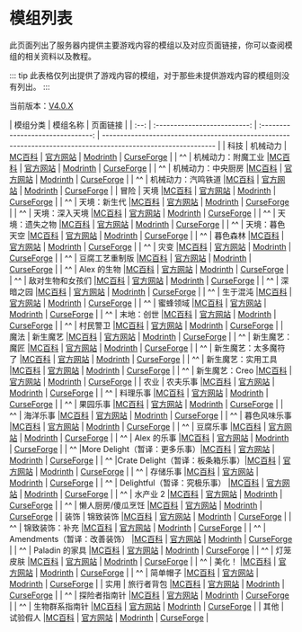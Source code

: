 # 模组列表

此页面列出了服务器内提供主要游戏内容的模组以及对应页面链接，你可以查阅模组的相关资料以及教程。

::: tip
此表格仅列出提供了游戏内容的模组，对于那些未提供游戏内容的模组则没有列出。
:::

当前版本：[V4.0.X](/server-info/changelog#v4-0-0-jumping)

| 模组分类 |           模组名称           |             页面链接              |
| :--: | :--------------------------: | :-------------------------------: | ------------------------------------------------------------------------------------------------------------- |
| 科技 |           机械动力           | [MC百科](https://www.mcmod.cn/class/2021.html) \| [官方网站](https://createmod.net) \| [Modrinth](https://modrinth.com/mod/create) \| [CurseForge](https://www.curseforge.com/minecraft/mc-mods/create) |
|  ^^  |      机械动力：附魔工业      |[MC百科](#) \| [官方网站](#) \| [Modrinth](#) \| [CurseForge](#) |
|  ^^  |      机械动力：中央厨房      |[MC百科](#) \| [官方网站](#) \| [Modrinth](#) \| [CurseForge](#) |
|  ^^  |      机械动力：汽鸣铁道      |[MC百科](#) \| [官方网站](#) \| [Modrinth](#) \| [CurseForge](#) |
| 冒险 |             天境             |[MC百科](#) \| [官方网站](#) \| [Modrinth](#) \| [CurseForge](#) |
|  ^^  |        天境：新生代        |[MC百科](#) \| [官方网站](#) \| [Modrinth](#) \| [CurseForge](#) |
|  ^^  |        天境：深入天境        |[MC百科](#) \| [官方网站](#) \| [Modrinth](#) \| [CurseForge](#) |
|  ^^  |        天境：遗失之物        |[MC百科](#) \| [官方网站](#) \| [Modrinth](#) \| [CurseForge](#) |
|  ^^  |        天境：暮色天空        |[MC百科](#) \| [官方网站](#) \| [Modrinth](#) \| [CurseForge](#) |
|  ^^  |           暮色森林           |[MC百科](#) \| [官方网站](#) \| [Modrinth](#) \| [CurseForge](#) |
|  ^^  |             灾变             |[MC百科](#) \| [官方网站](#) \| [Modrinth](#) \| [CurseForge](#) |
|  ^^  |        豆腐工艺重制版        |[MC百科](#) \| [官方网站](#) \| [Modrinth](#) \| [CurseForge](#) |
|  ^^  |        Alex 的生物        |[MC百科](#) \| [官方网站](#) \| [Modrinth](#) \| [CurseForge](#) |
|  ^^  |        敌对生物和女孩们        |[MC百科](#) \| [官方网站](#) \| [Modrinth](#) \| [CurseForge](#) |
|  ^^  |        深暗之园        |[MC百科](#) \| [官方网站](#) \| [Modrinth](#) \| [CurseForge](#) |
|  ^^  |        生于混沌        |[MC百科](#) \| [官方网站](#) \| [Modrinth](#) \| [CurseForge](#) |
|  ^^  |        蜜蜂领域        |[MC百科](#) \| [官方网站](#) \| [Modrinth](#) \| [CurseForge](#) |
|  ^^  |        末地：创世        |[MC百科](#) \| [官方网站](#) \| [Modrinth](#) \| [CurseForge](#) |
|  ^^  |        村民警卫        |[MC百科](#) \| [官方网站](#) \| [Modrinth](#) \| [CurseForge](#) |
| 魔法 |           新生魔艺           |[MC百科](#) \| [官方网站](#) \| [Modrinth](#) \| [CurseForge](#) |
|  ^^  |        新生魔艺：魔匠        |[MC百科](#) \| [官方网站](#) \| [Modrinth](#) \| [CurseForge](#) |
|  ^^  |     新生魔艺：太多魔符了     |[MC百科](#) \| [官方网站](#) \| [Modrinth](#) \| [CurseForge](#) |
|  ^^  |      新生魔艺：实用工具      |[MC百科](#) \| [官方网站](#) \| [Modrinth](#) \| [CurseForge](#) |
|  ^^  |        新生魔艺：Creo        |[MC百科](#) \| [官方网站](#) \| [Modrinth](#) \| [CurseForge](#) |
| 农业 |           农夫乐事           |[MC百科](#) \| [官方网站](#) \| [Modrinth](#) \| [CurseForge](#) |
|  ^^  |           料理乐事           |[MC百科](#) \| [官方网站](#) \| [Modrinth](#) \| [CurseForge](#) |
|  ^^  |           果园乐事           |[MC百科](#) \| [官方网站](#) \| [Modrinth](#) \| [CurseForge](#) |
|  ^^  |           海洋乐事           |[MC百科](#) \| [官方网站](#) \| [Modrinth](#) \| [CurseForge](#) |
|  ^^  |         暮色风味乐事         |[MC百科](#) \| [官方网站](#) \| [Modrinth](#) \| [CurseForge](#) |
|  ^^  |           豆腐乐事           |[MC百科](#) \| [官方网站](#) \| [Modrinth](#) \| [CurseForge](#) |
|  ^^  |        Alex 的乐事        |[MC百科](#) \| [官方网站](#) \| [Modrinth](#) \| [CurseForge](#) |
|  ^^  |More Delight（暂译：更多乐事）|[MC百科](#) \| [官方网站](#) \| [Modrinth](#) \| [CurseForge](#) |
|  ^^  |Crate Delight（暂译：板条箱乐事）|[MC百科](#) \| [官方网站](#) \| [Modrinth](#) \| [CurseForge](#) |
|  ^^  |        存储乐事        |[MC百科](#) \| [官方网站](#) \| [Modrinth](#) \| [CurseForge](#) |
|  ^^  | Delightful（暂译：究极乐事） |[MC百科](#) \| [官方网站](#) \| [Modrinth](#) \| [CurseForge](#) |
|  ^^  |           水产业 2           |[MC百科](#) \| [官方网站](#) \| [Modrinth](#) \| [CurseForge](#) |
|  ^^  |      懒人厨房/傻瓜烹饪       |[MC百科](#) \| [官方网站](#) \| [Modrinth](#) \| [CurseForge](#) |
| 装饰 |           锦致装饰           |[MC百科](#) \| [官方网站](#) \| [Modrinth](#) \| [CurseForge](#) |
|  ^^  |        锦致装饰：补充        |[MC百科](#) \| [官方网站](#) \| [Modrinth](#) \| [CurseForge](#) |
|  ^^  | Amendments（暂译：改善装饰） |[MC百科](#) \| [官方网站](#) \| [Modrinth](#) \| [CurseForge](#) |
|  ^^  |        Paladin 的家具        |[MC百科](#) \| [官方网站](#) \| [Modrinth](#) \| [CurseForge](#) |
|  ^^  |           灯笼皮肤           |[MC百科](#) \| [官方网站](#) \| [Modrinth](#) \| [CurseForge](#) |
|  ^^  |           美化！           |[MC百科](#) \| [官方网站](#) \| [Modrinth](#) \| [CurseForge](#) |
|  ^^  |           简单帽子           |[MC百科](#) \| [官方网站](#) \| [Modrinth](#) \| [CurseForge](#) |
|  实用  |           旅行者背包           |[MC百科](#) \| [官方网站](#) \| [Modrinth](#) \| [CurseForge](#) |
|  ^^  |           探险者指南针           |[MC百科](#) \| [官方网站](#) \| [Modrinth](#) \| [CurseForge](#) |
|  ^^  |           生物群系指南针           |[MC百科](#) \| [官方网站](#) \| [Modrinth](#) \| [CurseForge](#) |
| 其他 |           试验假人           |[MC百科](#) \| [官方网站](#) \| [Modrinth](#) \| [CurseForge](#) |
